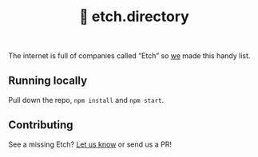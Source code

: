 <h1 align="center">
  <br/>
  <br/>
	<strong>📒 etch.directory</strong>
  <br/>
  <br/>
</h1>

The internet is full of companies called “Etch” so [we](https://etch.co) made this handy list.

## Running locally

Pull down the repo, `npm install` and `npm start`.

## Contributing

See a missing Etch? [Let us know](mailto:support@etch.co) or send us a PR!
